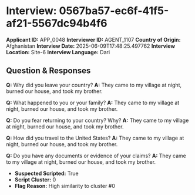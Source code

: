 # Interview: 0567ba57-ec6f-41f5-af21-5567dc94b4f6
**Applicant ID:** APP_0048
**Interviewer ID:** AGENT_1107
**Country of Origin:** Afghanistan
**Interview Date:** 2025-06-09T17:48:25.497762
**Interview Location:** Site-6
**Interview Language:** Dari

## Question & Responses

**Q:** Why did you leave your country?
**A:** They came to my village at night, burned our house, and took my brother.

**Q:** What happened to you or your family?
**A:** They came to my village at night, burned our house, and took my brother.

**Q:** Do you fear returning to your country? Why?
**A:** They came to my village at night, burned our house, and took my brother.

**Q:** How did you travel to the United States?
**A:** They came to my village at night, burned our house, and took my brother.

**Q:** Do you have any documents or evidence of your claims?
**A:** They came to my village at night, burned our house, and took my brother.

- **Suspected Scripted:** True
- **Script Cluster:** 0
- **Flag Reason:** High similarity to cluster #0